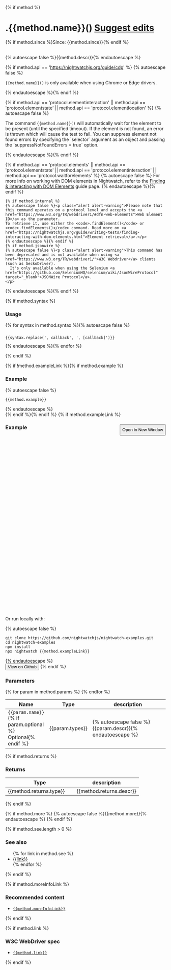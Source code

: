 {% if method %}
<div class="page-header">
<h1>.{{method.name}}() <a title="Suggest edits" target="_blank" class="edit-source" href="{{method.editLink}}">Suggest edits</a></h1>
{% if method.since %}<span class="since">Since: {{method.since}}</span>{% endif %}
</div>
<br>

  {% autoescape false %}{{method.descr}}{% endautoescape %}

{% if method.api == 'https://nightwatchjs.org/guide/cdp' %}
{% autoescape false %}
<p class="alert alert-warning"><code>{{method.name}}()</code> is only available when using Chrome or Edge drivers.</p>
{% endautoescape %}{% endif %}

{% if method.api == 'protocol.elementinteraction' || method.api == 'protocol.elementstate' || method.api == 'protocol.elementlocation' %}
{% autoescape false %}
<p class="alert alert-info">The command <code>{{method.name}}()</code> will automatically wait for the element to be present (until the specified timeout). If the element is not found, an error is thrown which will cause the test to fail. You can suppress element not found errors by specifying the `selector` argument as an object and passing the `suppressNotFoundErrors = true` option.</p>

{% endautoescape %}{% endif %}

{% if method.api == 'protocol.elements' || method.api == 'protocol.elementstate' || method.api == 'protocol.elementinteraction' || method.api == 'protocol.waitforelements' %}
{% autoescape false %}
For more info on working with DOM elements in Nightwatch, refer to the <a href="https://nightwatchjs.org/guide/writing-tests/finding-interacting-with-dom-elements.html">Finding & interacting with DOM Elements</a> guide page.
{% endautoescape %}{% endif %}
  
    {% if method.internal %}
    {% autoescape false %}<p class="alert alert-warning">Please note that this command operates on a protocol level and accepts the <a href="https://www.w3.org/TR/webdriver1/#dfn-web-elements">Web Element ID</a> as the parameter.
    To retrieve it, use either the <code>.findElement()</code> or <code>.findElements()</code> command. Read more on <a href="https://nightwatchjs.org/guide/writing-tests/finding-interacting-with-dom-elements.html">Element retrieval</a>.</p>
    {% endautoescape %}{% endif %}
    {% if method.jsonwire %}
    {% autoescape false %}<p class="alert alert-warning">This command has been deprecated and is not available when using <a href="https://www.w3.org/TR/webdriver1/">W3C Webdriver</a> clients (such as GeckoDriver).
      It's only available when using the Selenium <a href="https://github.com/SeleniumHQ/selenium/wiki/JsonWireProtocol" target="_blank">JSONWire Protocol</a>.
    </p>
{% endautoescape %}{% endif %}

{% if method.syntax %}
<h3>Usage</h3>

{% for syntax in method.syntax %}{% autoescape false %}
<div class="sample-test">
<pre class="language-javascript" style="padding-top: 10px; margin-bottom: 10px"><code class="language-javascript">{{syntax.replace(', callback', ', [callback]')}}</code></pre>
</div>
{% endautoescape %}{% endfor %}

{% endif %}

{% if !method.exampleLink %}{% if method.example %}
<h3>Example</h3>
<div class="sample-test">
{% autoescape false %}<pre class="line-numbers language-javascript"><code class="language-javascript">{{method.example}}</code></pre>{% endautoescape %}
</div>{% endif %}{% endif %}
{% if method.exampleLink %}
<h3>Example <a style="font-size: 18px; float: right" target="_blank" href="https://nightwatchjs.org/__examples/{{method.name}}.html"><button style="line-height: 30px">Open in New Window</button></a></h3>
<div style="width: 100%; max-width: none; min-height: 550px" class="sample-test"><div id="embed-stackblitz"></div></div>
<script src="/__examples/{{method.name}}.js"></script>

Or run locally with:

<div class="sample-test" style="max-width: none">
{% autoescape false %}<pre class="hide-indicator language-bash"><code class="language-bash">git clone https://github.com/nightwatchjs/nightwatch-examples.git
cd nightwatch-examples
npm install
npx nightwatch {{method.exampleLink}}
</code></pre>{% endautoescape %}
</div>
<a target="_blank" href="https://github.com/nightwatchjs/nightwatch-examples"><button>View on Github</button></a>
{% endif %}

<h3>Parameters</h3>
<div class="table-responsive">
  <table class="table table-bordered table-striped">
    <thead>
     <tr>
       <th style="width: 100px;">Name</th>
       <th style="width: 100px;">Type</th>
       <th>description</th>
     </tr>
    </thead>
    <tbody>
     {% for param in method.params %}
     <tr>
       <td><code>{{param.name}}</code>{% if param.optional %}<br><span class="optional">Optional</span>{% endif %}</td>
       <td>{{param.types}}</td>
       <td>{% autoescape false %}{{param.descr}}{% endautoescape %}</td>
     </tr>
     {% endfor %}
    </tbody>
  </table>
</div>

{% if method.returns %}

<h3>Returns</h3>
  <div class="table-responsive">
    <table class="table table-bordered table-striped">
      <thead>
       <tr>
         <th style="width: 200px;">Type</th>
         <th>description</th>
       </tr>
      </thead>
      <tbody>
       <tr>
         <td>{{method.returns.type}}</td>
         <td>{{method.returns.descr}}</td>
       </tr>
      </tbody>
    </table>
</div>
{% endif %}

{% if method.more %}
{% autoescape false %}{{method.more}}{% endautoescape %}
{% endif %}

{% if method.see.length > 0 %}
<h3>See also</h3>
<ul class="api-related-links">
{% for link in method.see %}
<li><a href="/api/{{link}}.html">{{link}}</a></li>
{% endfor %}
</ul>
{% endif %}


{% if method.moreInfoLink %}
<h3>Recommended content</h3>
<ul>
  <li><code><a href="https://{{method.moreInfoLink}}" target="_blank">{{method.moreInfoLink}}</a></code></li>
</ul>
{% endif %}

{% if method.link %}
<h3>W3C WebDriver spec</h3> 
<ul>
  <li><code><a href="{{method.link}}" target="_blank">{{method.link}}</a></code></li>
</ul>
{% endif %}